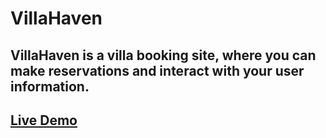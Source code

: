 # VillaHaven
## VillaHaven is a villa booking site, where you can make reservations and interact with your user information. 
## [Live Demo](https://villa-haven.vercel.app/)
